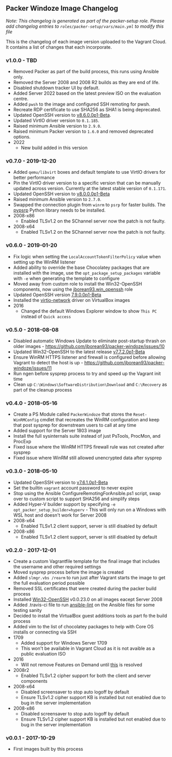 ## Packer Windoze Image Changelog

_Note: This changelog is generated as part of the packer-setup role. Please add
changelog entries to `roles/packer-setup/vars/main.yml` to modify this file_

This is the changelog of each image version uploaded to the Vagrant Cloud. It
contains a list of changes that each incorporate.

### v1.0.0 - TBD

* Removed Packer as part of the build process, this runs using Ansible only.
* Removed the Server 2008 and 2008 R2 builds as they are end of life.
* Disabled shutdown tracker UI by default.
* Added Server 2022 based on the latest preview ISO on the evaluation centre.
* Added `pwsh` to the image and configured SSH remoting for pwsh.
* Recreate RDP certificate to use SHA256 as SHA1 is being deprecated.
* Updated OpenSSH version to [v8.6.0.0p1-Beta](https://github.com/PowerShell/Win32-OpenSSH/releases/tag/V8.6.0.0p1-Beta).
* Updated VirtIO driver version to `0.1.185`.
* Raised minimum Ansible version to `2.9.0`.
* Raised minimum Packer version to `1.6.0` and removed deprecated options.
* 2022
    * New build added in this version

### v0.7.0 - 2019-12-20

* Added `qemu/libvirt` boxes and default template to use VirtIO drivers for better performance
* Pin the VirtIO driver version to a specific version that can be manually updated across version. Currently at the latest stable version of `0.1.171`.
* Updated OpenSSH version to [v8.0.0.0p1-Beta](https://github.com/PowerShell/Win32-OpenSSH/releases/tag/v8.0.0.0p1-Beta)
* Raised minimum Ansible version to `2.7.0`.
* Swapped the connection plugin from `winrm` to `psrp` for faster builds. The [pypsrp](https://pypi.org/project/pypsrp/) Python library needs to be installed.
* 2008-x86
    * Enabled TLSv1.2 on the SChannel server now the patch is not faulty.
* 2008-x64
    * Enabled TLSv1.2 on the SChannel server now the patch is not faulty.

### v0.6.0 - 2019-01-20

* Fix logic when setting the `LocalAccountTokenFilterPolicy` value when setting up the WinRM listener
* Added ability to override the base Chocolatey packages that are installed with the image, use the `opt_package_setup_packages` variable with `-e` when generating the template to configure
* Moved away from custom role to install the Win32-OpenSSH components, now using the [jborean93.win_openssh](https://galaxy.ansible.com/jborean93/win_openssh) role
* Updated OpenSSH version [7.9.0.0p1-Beta](https://github.com/PowerShell/Win32-OpenSSH/releases/tag/v7.9.0.0p1-Beta)
* Installed the [virtio-network](https://stg.fedoraproject.org/wiki/Windows_Virtio_Drivers) driver on VirtualBox images
* 2016
    * Changed the default Windows Explorer window to show `This PC` instead of `Quick access`

### v0.5.0 - 2018-08-08

* Disabled automatic Windows Update to eliminate post-startup thrash on older images - https://github.com/jborean93/packer-windoze/issues/10
* Updated Win32-OpenSSH to the latest release [v7.7.2.0p1-Beta](https://github.com/PowerShell/Win32-OpenSSH/releases/tag/v7.7.2.0p1-Beta)
* Ensure WinRM HTTPS listener and firewall is configured before allowing Vagrant to detect the host is up - https://github.com/jborean93/packer-windoze/issues/11
* Run ngen before sysprep process to try and speed up the Vagrant init time
* Clean up `C:\Windows\SoftwareDistribution\Download` and `C:\Recovery` as part of the cleanup process

### v0.4.0 - 2018-05-16

* Create a PS Module called `PackerWindoze` that stores the `Reset-WinRMConfig` cmdlet that recreates the WinRM configuration and keep that post sysprep for downstream users to call at any time
* Added support for the Server 1803 image
* Install the full sysinternals suite instead of just PsTools, ProcMon, and ProcExp
* Fixed issue where the WinRM HTTPS firewall rule was not created after sysprep
* Fixed issue where WinRM still allowed unencrypted data after sysprep

### v0.3.0 - 2018-05-10

* Updated OpenSSH version to [v7.6.1.0p1-Beta](https://github.com/PowerShell/Win32-OpenSSH/releases/tag/v7.6.1.0p1-Beta)
* Set the builtin `vagrant` account password to never expire
* Stop using the Ansible ConfigureRemotingForAnsible.ps1 script, swap over to custom script to support SHA256 and simplify steps
* Added Hyper-V builder support by specifying `-e opt_packer_setup_builder=hyperv` - This will only run on a Windows with WSL host and doesn't work for Server 2008
* 2008-x64
    * Enabled TLSv1.2 client support, server is still disabled by default
* 2008-x86
    * Enabled TLSv1.2 client support, server is still disabled by default

### v0.2.0 - 2017-12-01

* Create a custom Vagrantfile template for the final image that includes the username and other required settings
* Moved sysprep process before the image is created
* Added `slmgr.vbs /rearm` to run just after Vagrant starts the image to get the full evaluation period possible
* Removed SSL certificates that were created during the packer build process
* Installed [Win32-OpenSSH](https://github.com/PowerShell/Win32-OpenSSH) v0.0.23.0 on all images eacept Server 2008
* Added .travis-ci file to run [ansible-lint](https://github.com/willthames/ansible-lint) on the Ansible files for some testing sanity
* Decided to install the VirtualBox guest additions tools as part fo the build process
* Added vim to the list of chocolatey packages to help with Core OS installs or connecting via SSH
* 1709
    * Added support for Windows Server 1709
    * This won't be available in Vagrant Cloud as it is not avaible as a public evaluation ISO
* 2016
    * Will not remove Features on Demand until [this](https://social.msdn.microsoft.com/Forums/en-US/2ad1c1d9-09ba-407e-ba03-951c6f2baa34/features-on-demand-server-2016-source-not-found?forum=ws2016) is resolved
* 2008r2
    * Enabled TLSv1.2 cipher support for both the client and server components
* 2008-x64
    * Disabled screensaver to stop auto logoff by default
    * Ensure TLSv1.2 cipher support KB is installed but not enabled due to bug in the server implementation
* 2008-x86
    * Disabled screensaver to stop auto logoff by default
    * Ensure TLSv1.2 cipher support KB is installed but not enabled due to bug in the server implementation

### v0.0.1 - 2017-10-29

* First images built by this process

